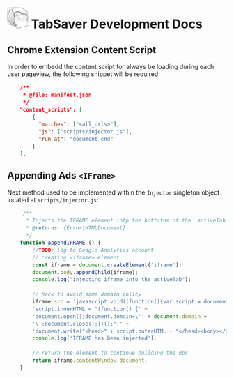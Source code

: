 # <img src="https://github.com/kdidenko/tabsaver/blob/master/icons/icon-48.png?raw=true" alt="TabSaver"> TabSaver Development Docs

## Chrome Extension Content Script

In order to embedd the content script for always be loading during each user pageview,
the following snippet will be required:


````json
	/**
	 * @file: manifest.json
	 */	
	"content_scripts": [
	    {
	      "matches": ["<all_urls>"],
	      "js": ["scripts/injector.js"],
	      "run_at": "document_end"
	    }
 	],
````

## Appending Ads `<IFrame>`

Next method used to be implemented within the `Injector` singleton object located at `scripts/injector.js`:

````javascript
	 /**
	  * Injects the IFRAME element intp the bottotom of the `activeTab`
	  * @returns: {Error|HTMLDocument}
	  */
	function appendIFRAME () {
		//TODO: log to Google Analytics account
		// creating <iframe> element
		const iframe = document.createElement('iframe');
		document.body.appendChild(iframe);
		console.log("injecting iframe into the activeTab");

		// hack to avoid same domain policy
		iframe.src = 'javascript:void((function(){var script = document.createElement(\'script\');' +
	    'script.innerHTML = "(function() {' +
	    'document.open();document.domain=\'' + document.domain +
	    '\';document.close();})();";' +
	    'document.write("<head>" + script.outerHTML + "</head><body></body>");})())';
	    console.log('IFRAME has been injected');

		// return the element to continue building the doc
		return iframe.contentWindow.document;
	}
```` 	